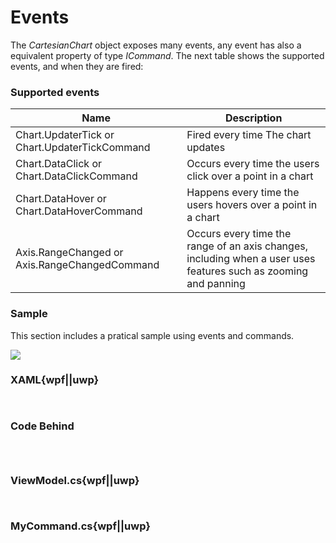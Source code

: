 # Events

The *CartesianChart* object exposes many events, any event has also a equivalent property of type *ICommand*. The next table shows the supported events, and when they are fired:

### Supported events

<table class="table table-striped">
<thead>
<tr>
<th>Name</th><th>Description</th>
</tr>
</thead>
<tbody>
<tr>
<td>Chart.UpdaterTick or Chart.UpdaterTickCommand</td>
<td>Fired every time The chart updates</td>
</tr>
<tr>
<td>Chart.DataClick or Chart.DataClickCommand</td>
<td>Occurs every time the users click over a point in a chart</td>
</tr>
<tr>
<td>Chart.DataHover or Chart.DataHoverCommand</td>
<td>Happens every time the users hovers over a point in a chart</td>
</tr>
<tr>
<td>Axis.RangeChanged or Axis.RangeChangedCommand</td>
<td>Occurs every time the range of an axis changes, including when a user uses features such as zooming and panning</td>
</tr>
</tbody>
</table>

### Sample

This section includes a pratical sample using events and commands.

![](https://raw.githubusercontent.com/Live-Charts/WebSiteDocs/master/v1/Resources/eventsgif.gif)

<pulled></pulled>

### XAML{wpf||uwp}

```{wpf,!https://raw.githubusercontent.com/beto-rodriguez/Live-Charts/master/Examples/Wpf/CartesianChart/Events/EventsExample.xaml}

```

```{uwp,!https://raw.githubusercontent.com/beto-rodriguez/Live-Charts/master/Examples/Uwp/CartesianChart/Events/EventsExample.xaml}

```

### Code Behind

```{wpf,!https://raw.githubusercontent.com/beto-rodriguez/Live-Charts/master/Examples/Wpf/CartesianChart/Events/EventsExample.xaml.cs}

```

```{uwp,!https://raw.githubusercontent.com/beto-rodriguez/Live-Charts/master/Examples/Uwp/CartesianChart/Events/EventsExample.xaml.cs}

```

```{wf,!https://raw.githubusercontent.com/beto-rodriguez/Live-Charts/master/Examples/WinForms/Cartesian/Events/EventsExample.cs}

```


### ViewModel.cs{wpf||uwp}

```{wpf,!https://raw.githubusercontent.com/beto-rodriguez/Live-Charts/master/Examples/Wpf/CartesianChart/Events/ViewModel.cs}

```

```{uwp,!https://raw.githubusercontent.com/beto-rodriguez/Live-Charts/master/Examples/Uwp/CartesianChart/Events/ViewModel.cs}

```

### MyCommand.cs{wpf||uwp}

```{wpf,!https://raw.githubusercontent.com/beto-rodriguez/Live-Charts/master/Examples/Wpf/CartesianChart/Events/ChartPointCommandHandler.cs}

```

```{uwp,!https://raw.githubusercontent.com/beto-rodriguez/Live-Charts/master/Examples/Uwp/CartesianChart/Events/ChartPointCommandHandler.cs}

```
